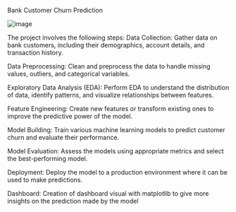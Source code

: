 Bank Customer Churn Prediction

![image](https://github.com/user-attachments/assets/bf017cd9-dcbf-4860-947d-aa8aa7d77366)

The project involves the following steps:
Data Collection: Gather data on bank customers, including their demographics, account details, and transaction history.

Data Preprocessing: Clean and preprocess the data to handle missing values, outliers, and categorical variables.

Exploratory Data Analysis (EDA): Perform EDA to understand the distribution of data, identify patterns, and visualize relationships between features.

Feature Engineering: Create new features or transform existing ones to improve the predictive power of the model.

Model Building: Train various machine learning models to predict customer churn and evaluate their performance.

Model Evaluation: Assess the models using appropriate metrics and select the best-performing model.

Deployment: Deploy the model to a production environment where it can be used to make predictions.

Dashboard: Creation of dashboard visual with matplotlib to give more insights on the prediction made by the model


